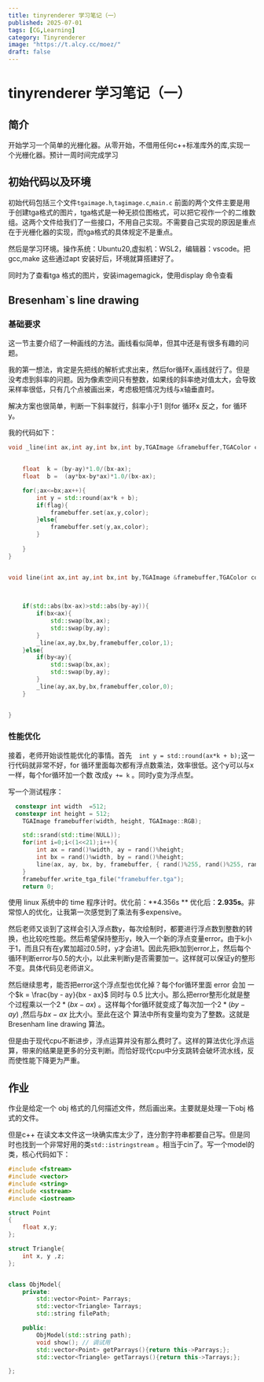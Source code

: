 ```yaml
---
title: tinyrenderer 学习笔记（一）
published: 2025-07-01
tags: [CG,Learning]
category: Tinyrenderer
image: "https://t.alcy.cc/moez/"
draft: false
---
```

# tinyrenderer 学习笔记（一）

## 简介

开始学习一个简单的光栅化器。从零开始，不借用任何c++标准库外的库,实现一个光栅化器。预计一周时间完成学习

## 初始代码以及环境

初始代码包括三个文件`tgaimage.h`,`tagimage.c`,`main.c` 前面的两个文件主要是用于创建tga格式的图片，tga格式是一种无损位图格式，可以把它视作一个的二维数组。这两个文件给我们了一些接口，不用自己实现。不需要自己实现的原因是重点在于光栅化器的实现，而tga格式的具体规定不是重点。

然后是学习环境。操作系统：Ubuntu20,虚拟机：WSL2，编辑器：vscode。把gcc,make 这些通过apt 安装好后，环境就算搭建好了。

同时为了查看tga 格式的图片，安装imagemagick，使用display 命令查看

## Bresenham`s line drawing

### 基础要求

这一节主要介绍了一种画线的方法。画线看似简单，但其中还是有很多有趣的问题。

我的第一想法，肯定是先把线的解析式求出来，然后for循环x,画线就行了。但是没考虑到斜率的问题。因为像素空间只有整数，如果线的斜率绝对值太大，会导致采样率很低，只有几个点被画出来，考虑极短情况为线与x轴垂直时。

解决方案也很简单，判断一下斜率就行，斜率小于1 则for 循环x 反之，for 循环y。

我的代码如下：

```c++
void _line(int ax,int ay,int bx,int by,TGAImage &framebuffer,TGAColor color,int flag){
    
    
    float  k = (by-ay)*1.0/(bx-ax);
    float  b =  (ay*bx-by*ax)*1.0/(bx-ax);

    for(;ax<=bx;ax++){
        int y = std::round(ax*k + b);
        if(flag){
            framebuffer.set(ax,y,color);
        }else{
            framebuffer.set(y,ax,color);
        }
       
    }
}


void line(int ax,int ay,int bx,int by,TGAImage &framebuffer,TGAColor color){
    
    

    if(std::abs(bx-ax)>std::abs(by-ay)){
        if(bx<ax){
            std::swap(bx,ax);
            std::swap(by,ay);
        }
        _line(ax,ay,bx,by,framebuffer,color,1);
    }else{
        if(by<ay){
            std::swap(bx,ax);
            std::swap(by,ay);
        }
        _line(ay,ax,by,bx,framebuffer,color,0);
    }


}
```

### 性能优化

接着，老师开始谈性能优化的事情。首先`  int y = std::round(ax*k + b);`这一行代码就非常不好，for 循环里面每次都有浮点数乘法，效率很低。这个y可以与x一样，每个for循环加一个数 改成`y += k` 。同时y变为浮点型。

写一个测试程序：

``````c++
  constexpr int width  =512;
  constexpr int height = 512;
    TGAImage framebuffer(width, height, TGAImage::RGB);

    std::srand(std::time(NULL));
    for(int i=0;i<(1<<21);i++){
        int ax = rand()%width, ay = rand()%height;
        int bx = rand()%width, by = rand()%height;
        line(ax, ay, bx, by, framebuffer, { rand()%255, rand()%255, rand()%255, rand()%255 });
    }
    framebuffer.write_tga_file("framebuffer.tga");
    return 0;
``````

使用 linux 系统中的 time 程序计时。优化前：**4.356s ** 优化后：**2.935s**。非常惊人的优化，让我第一次感觉到了乘法有多expensive。

然后老师又谈到了这样会引入浮点数y，每次绘制时，都要进行浮点数到整数的转换，也比较吃性能。然后希望保持整形y，映入一个新的浮点变量error。由于k小于1，而且只有在y累加超过0.5时，y才会进1。因此先把k加到error上，然后每个循环判断error与0.5的大小，以此来判断y是否需要加一。这样就可以保证y的整形不变。具体代码见老师讲义。

然后继续思考，能否把error这个浮点型也优化掉？每个for循环里面 error 会加 一个$k = \frac{by - ay}{bx - ax}$ 同时与 0.5 比大小。那么把error整形化就是整个过程乘以一个$2*(bx-ax)$ 。这样每个for循环就变成了每次加一个$2*(by - ay)$ ,然后与$bx-ax$ 比大小。至此在这个 算法中所有变量均变为了整数。这就是 Bresenham line drawing 算法。

但是由于现代cpu不断进步，浮点运算并没有那么费时了。这样的算法优化浮点运算，带来的结果是更多的分支判断。而恰好现代cpu中分支跳转会破坏流水线，反而使性能下降更为严重。

## 作业

作业是给定一个 obj 格式的几何描述文件，然后画出来。主要就是处理一下obj 格式的文件。

但是c++ 在读文本文件这一块确实库太少了，连分割字符串都要自己写。但是同时也找到一个非常好用的类`std::istringstream` 。相当于cin了。写一个model的类，核心代码如下：

```c++
#include <fstream>
#include <vector>
#include <string>
#include <sstream>
#include <iostream>

struct Point
{
    float x,y;
};

struct Triangle{
    int x, y ,z;
};


class ObjModel{
    private:
        std::vector<Point> Parrays; 
        std::vector<Triangle> Tarrays;
        std::string filePath;

  	public:
        ObjModel(std::string path);
        void show(); // 调试用
        std::vector<Point> getParrays(){return this->Parrays;};
        std::vector<Triangle> getTarrays(){return this->Tarrays;};

};
```



